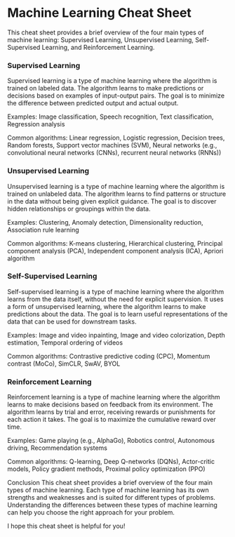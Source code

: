 # Machine Learning Cheat Sheet
This cheat sheet provides a brief overview of the four main types of machine learning: Supervised Learning, Unsupervised Learning, Self-Supervised Learning, and Reinforcement Learning.

### Supervised Learning
Supervised learning is a type of machine learning where the algorithm is trained on labeled data. The algorithm learns to make predictions or decisions based on examples of input-output pairs. The goal is to minimize the difference between predicted output and actual output.

Examples: Image classification, Speech recognition, Text classification, Regression analysis

Common algorithms: Linear regression, Logistic regression, Decision trees, Random forests, Support vector machines (SVM), Neural networks (e.g., convolutional neural networks (CNNs), recurrent neural networks (RNNs))

### Unsupervised Learning
Unsupervised learning is a type of machine learning where the algorithm is trained on unlabeled data. The algorithm learns to find patterns or structure in the data without being given explicit guidance. The goal is to discover hidden relationships or groupings within the data.

Examples: Clustering, Anomaly detection, Dimensionality reduction, Association rule learning

Common algorithms: K-means clustering, Hierarchical clustering, Principal component analysis (PCA), Independent component analysis (ICA), Apriori algorithm

### Self-Supervised Learning
Self-supervised learning is a type of machine learning where the algorithm learns from the data itself, without the need for explicit supervision. It uses a form of unsupervised learning, where the algorithm learns to make predictions about the data. The goal is to learn useful representations of the data that can be used for downstream tasks.

Examples: Image and video inpainting, Image and video colorization, Depth estimation, Temporal ordering of videos

Common algorithms: Contrastive predictive coding (CPC), Momentum contrast (MoCo), SimCLR, SwAV, BYOL

### Reinforcement Learning
Reinforcement learning is a type of machine learning where the algorithm learns to make decisions based on feedback from its environment. The algorithm learns by trial and error, receiving rewards or punishments for each action it takes. The goal is to maximize the cumulative reward over time.

Examples: Game playing (e.g., AlphaGo), Robotics control, Autonomous driving, Recommendation systems

Common algorithms: Q-learning, Deep Q-networks (DQNs), Actor-critic models, Policy gradient methods, Proximal policy optimization (PPO)

Conclusion
This cheat sheet provides a brief overview of the four main types of machine learning. Each type of machine learning has its own strengths and weaknesses and is suited for different types of problems. Understanding the differences between these types of machine learning can help you choose the right approach for your problem.

I hope this cheat sheet is helpful for you!

